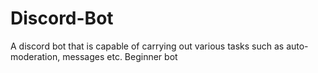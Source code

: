 # Discord-Bot
A discord bot that is capable of carrying out various tasks such as auto-moderation, messages etc. Beginner bot 
